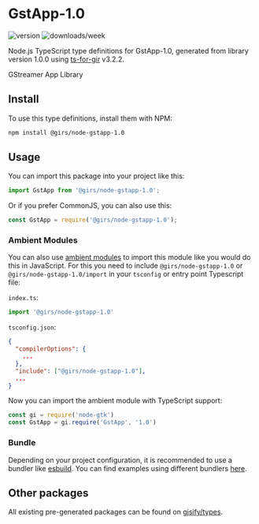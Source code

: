 
# GstApp-1.0

![version](https://img.shields.io/npm/v/@girs/node-gstapp-1.0)
![downloads/week](https://img.shields.io/npm/dw/@girs/node-gstapp-1.0)


Node.js TypeScript type definitions for GstApp-1.0, generated from library version 1.0.0 using [ts-for-gir](https://github.com/gjsify/ts-for-gir) v3.2.2.

GStreamer App Library

## Install

To use this type definitions, install them with NPM:
```bash
npm install @girs/node-gstapp-1.0
```

## Usage

You can import this package into your project like this:
```ts
import GstApp from '@girs/node-gstapp-1.0';
```

Or if you prefer CommonJS, you can also use this:
```ts
const GstApp = require('@girs/node-gstapp-1.0');
```

### Ambient Modules

You can also use [ambient modules](https://github.com/gjsify/ts-for-gir/tree/main/packages/cli#ambient-modules) to import this module like you would do this in JavaScript.
For this you need to include `@girs/node-gstapp-1.0` or `@girs/node-gstapp-1.0/import` in your `tsconfig` or entry point Typescript file:

`index.ts`:
```ts
import '@girs/node-gstapp-1.0'
```

`tsconfig.json`:
```json
{
  "compilerOptions": {
    ...
  },
  "include": ["@girs/node-gstapp-1.0"],
  ...
}
```

Now you can import the ambient module with TypeScript support: 

```ts
const gi = require('node-gtk')
const GstApp = gi.require('GstApp', '1.0')
```


### Bundle

Depending on your project configuration, it is recommended to use a bundler like [esbuild](https://esbuild.github.io/). You can find examples using different bundlers [here](https://github.com/gjsify/ts-for-gir/tree/main/examples).

## Other packages

All existing pre-generated packages can be found on [gjsify/types](https://github.com/gjsify/types).

